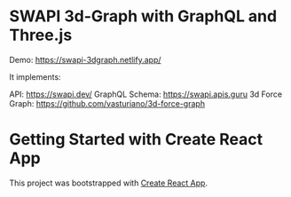 # SWAPI 3d-Graph with GraphQL and Three.js 

Demo: https://swapi-3dgraph.netlify.app/

It implements: 

API: https://swapi.dev/
GraphQL Schema: https://swapi.apis.guru
3d Force Graph: https://github.com/vasturiano/3d-force-graph

# Getting Started with Create React App

This project was bootstrapped with [Create React App](https://github.com/facebook/create-react-app).
